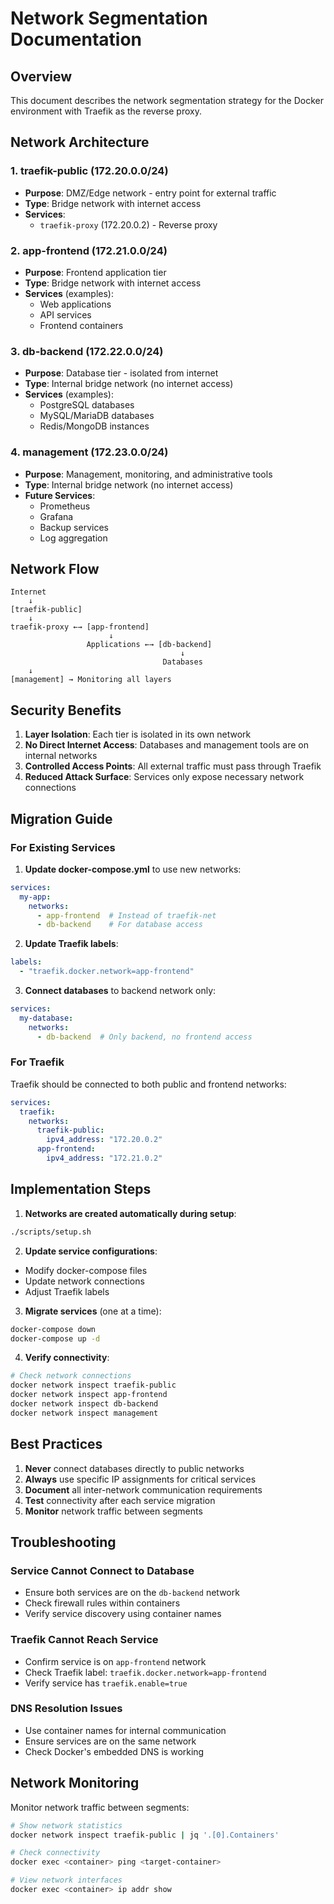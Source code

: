 # Network Segmentation Documentation

## Overview
This document describes the network segmentation strategy for the Docker environment with Traefik as the reverse proxy.

## Network Architecture

### 1. **traefik-public** (172.20.0.0/24)
- **Purpose**: DMZ/Edge network - entry point for external traffic
- **Type**: Bridge network with internet access
- **Services**:
  - `traefik-proxy` (172.20.0.2) - Reverse proxy

### 2. **app-frontend** (172.21.0.0/24)
- **Purpose**: Frontend application tier
- **Type**: Bridge network with internet access
- **Services** (examples):
  - Web applications
  - API services
  - Frontend containers

### 3. **db-backend** (172.22.0.0/24)
- **Purpose**: Database tier - isolated from internet
- **Type**: Internal bridge network (no internet access)
- **Services** (examples):
  - PostgreSQL databases
  - MySQL/MariaDB databases
  - Redis/MongoDB instances

### 4. **management** (172.23.0.0/24)
- **Purpose**: Management, monitoring, and administrative tools
- **Type**: Internal bridge network (no internet access)
- **Future Services**:
  - Prometheus
  - Grafana
  - Backup services
  - Log aggregation

## Network Flow

```
Internet
    ↓
[traefik-public]
    ↓
traefik-proxy ←→ [app-frontend]
                      ↓
                 Applications ←→ [db-backend]
                                      ↓
                                  Databases
    ↓
[management] → Monitoring all layers
```

## Security Benefits

1. **Layer Isolation**: Each tier is isolated in its own network
2. **No Direct Internet Access**: Databases and management tools are on internal networks
3. **Controlled Access Points**: All external traffic must pass through Traefik
4. **Reduced Attack Surface**: Services only expose necessary network connections

## Migration Guide

### For Existing Services

1. **Update docker-compose.yml** to use new networks:

```yaml
services:
  my-app:
    networks:
      - app-frontend  # Instead of traefik-net
      - db-backend    # For database access
```

2. **Update Traefik labels**:
```yaml
labels:
  - "traefik.docker.network=app-frontend"
```

3. **Connect databases** to backend network only:
```yaml
services:
  my-database:
    networks:
      - db-backend  # Only backend, no frontend access
```

### For Traefik

Traefik should be connected to both public and frontend networks:

```yaml
services:
  traefik:
    networks:
      traefik-public:
        ipv4_address: "172.20.0.2"
      app-frontend:
        ipv4_address: "172.21.0.2"
```

## Implementation Steps

1. **Networks are created automatically during setup**:
```bash
./scripts/setup.sh
```

2. **Update service configurations**:
- Modify docker-compose files
- Update network connections
- Adjust Traefik labels

3. **Migrate services** (one at a time):
```bash
docker-compose down
docker-compose up -d
```

4. **Verify connectivity**:
```bash
# Check network connections
docker network inspect traefik-public
docker network inspect app-frontend
docker network inspect db-backend
docker network inspect management
```

## Best Practices

1. **Never** connect databases directly to public networks
2. **Always** use specific IP assignments for critical services
3. **Document** all inter-network communication requirements
4. **Test** connectivity after each service migration
5. **Monitor** network traffic between segments

## Troubleshooting

### Service Cannot Connect to Database
- Ensure both services are on the `db-backend` network
- Check firewall rules within containers
- Verify service discovery using container names

### Traefik Cannot Reach Service
- Confirm service is on `app-frontend` network
- Check Traefik label: `traefik.docker.network=app-frontend`
- Verify service has `traefik.enable=true`

### DNS Resolution Issues
- Use container names for internal communication
- Ensure services are on the same network
- Check Docker's embedded DNS is working

## Network Monitoring

Monitor network traffic between segments:
```bash
# Show network statistics
docker network inspect traefik-public | jq '.[0].Containers'

# Check connectivity
docker exec <container> ping <target-container>

# View network interfaces
docker exec <container> ip addr show
```